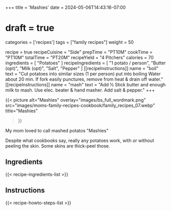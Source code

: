 +++
title = 'Mashies'
date = 2024-05-06T14:43:16-07:00
# draft = true
categories = ['recipes']
tags = ["family recipes"]
weight = 50

recipe = true
recipeCuisine = "Side"
prepTime = "PT10M"
cookTime = "PT10M"
totalTime = "PT20M"
recipeYield = "4 Pitchers"
calories = 70
ingredients = [
  "Potatoes"
]
recipeIngredients = [
  "1 potato / person",
  "Butter (opt)",
  "Milk (opt)",
  "Salt",
  "Pepper"
]
[[recipeInstructions]]
  name = "boil"
  text = "Cut potatoes into similar sizes (1 per person) put into boiling Water about 20 min. If fork easily punctures, remove from heat & drain off water."
[[recipeInstructions]]
  name = "mash"
  text = "Add ½ Stick butter and enough milk to mash. Use elec. beater & hand masher. Add salt & pepper."
+++

{{< picture 
  alt="Mashies" 
  overlay="images/bs_full_wordmark.png" 
  src="images/moms-family-recipes-cookbook/family_recipes_07.webp" 
  title="Mashies" 
>}}

My mom loved to call mashed potatos "Mashies"

<!--more-->

Despite what cookbooks say, really any potatoes work, with or without peeling the skin. Some skins are thick-peel those.


## Ingredients
{{< recipe-ingredients-list >}}

## Instructions
{{< recipe-howto-steps-list >}}
